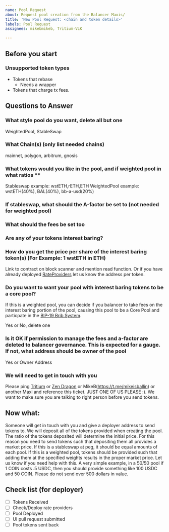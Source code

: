 ```yaml
---
name: Pool Request
about: Request pool creation from the Balancer Maxis/
title: 'New Pool Request: <chain and token details>'
labels: Pool Request
assignees: mikebmikeb, Tritium-VLK

---
```


## Before you start
### Unsupported token types
- Tokens that rebase 
  - Needs a wrapper
- Tokens that charge tx fees.

## Questions to Answer
### What style pool do you want, delete all but one
WeightedPool, StableSwap

### What Chain(s) (only list needed chains)
mainnet, polygon, arbitrum, gnosis

### What tokens would you like in the pool, and if weighted pool in what ratios **

Stableswap example: wstETH,rETH,ETH
WeightedPool example: wstETH(40%), BAL(40%), bb-a-usd(20%)

### If stableswap, what should the A-factor be set to (not needed for weighted pool)

### What should the fees be set too

### Are any of your tokens interest baring?

### How do you get the price per share of the interest baring token(s) (For Example: 1 wstETH in ETH) 
Link to contract on block scanner and mention read function.  Or if you have already deployed [RateProviders](https://docs.balancer.fi/reference/contracts/rate-providers.html) let us know the address per token.

###  Do you want to want your pool with interest baring tokens to be a core pool? 
 If this is a weighted pool, you can decide if you balancer to take fees on the interest baring portion of the pool, causing this pool to be a Core Pool and particpate in the [BIP-19 Brib System](https://forum.balancer.fi/t/bip-19-incentivize-core-pools-l2-usage/3329).

Yes or No, delete one

### Is it OK if permission to manage the fees and a-factor are deleted to balancer governance.  This is expected for a gauge.  If not, what address should be owner of the pool 
Yes or Owner Address

### We will need to get in touch with you
Please ping [Tritium](https://t.me/tritium_vlk) or [Zen Dragon](https://t.me/Z_Dragon) or MikeB(https://t.me/mikeisballin) or another Maxi and reference this ticket.  JUST ONE OF US PLEASE :).  We want to make sure you are talking to right person before you send tokens.


## Now what:
Someone will get in touch with you and give a deployer address to send tokens to.  We will deposit all of the tokens provided when creating the pool.  The ratio of the tokens deposited will determine the initial price.  For this reason you need to send tokens such that depositing  them all provides a market price.  If this is a stableswap at peg, it should be equal amounts of each pool.  If this is a weighted pool, tokens should be provided such that adding them at the specified weights results in the proper market price.  Let us know if you need help with this.  A very simple example, in a 50/50 pool if 1 COIN costs .5 USDC, then you should provide something like 100 USDC and 50 COIN.  Please do not send over 500 dollars in value.

## Check list (for deployer)
-  [ ] Tokens Received
-  [ ] Check/Deploy rate providers
-  [ ] Pool Deployed
-  [ ] UI pull request submitted
-  [ ] Pool tokens sent back
